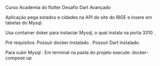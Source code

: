 Curso Academia do flutter
Desafio Dart Avançado 

Aplicação pega estados e cidades na API do site do IBGE e insere em tabelas do Mysql.

Usa container doker para instaciar Mysql, o qual instala na porta 3310 .

Pré requisitos:
Possuir  docker instalado .
Possuir  Dart instalado.

Para subir Mysql :
Em terminal na pasta do projeto execute:
docker-compose up

